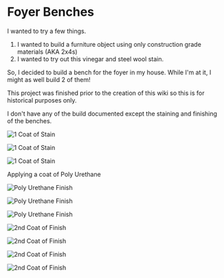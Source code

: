 # Foyer Benches

I wanted to try a few things.
1.  I wanted to build a furniture object using only construction grade materials (AKA 2x4s)
1.  I wanted to try out this vinegar and steel wool stain.

So, I decided to build a bench for the foyer in my house.  While I'm at it, I might as well build 2 of them!

This project was finished prior to the creation of this wiki so this is for historical purposes only.

I don't have any of the build documented except the staining and finishing of the benches.

![1 Coat of Stain](../.images/IMG_20181027_131438_1336.JPG)

![1 Coat of Stain](../.images/IMG_20181027_131450_1337.JPG)

![1 Coat of Stain](../.images/IMG_20181027_140528_1339.JPG)

Applying a coat of Poly Urethane

![Poly Urethane Finish](../.images/IMG_20181028_154123_1340.JPG)

![Poly Urethane Finish](../.images/IMG_20181028_154138_1341.JPG)

![Poly Urethane Finish](../.images/IMG_20181028_154146_1342.JPG)

![2nd Coat of Finish](../.images/IMG_20181029_123308_1343.JPG)

![2nd Coat of Finish](../.images/IMG_20181029_123315_1344.JPG)

![2nd Coat of Finish](../.images/IMG_20181029_123324_1345.JPG)

![2nd Coat of Finish](../.images/IMG_20181029_123331_1346.JPG)
